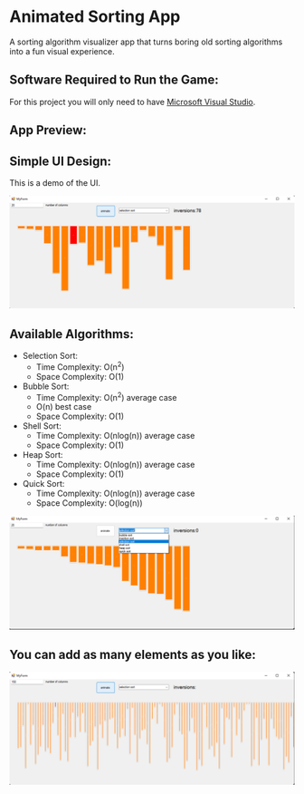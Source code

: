 # Animated Sorting App

A sorting algorithm visualizer app that turns boring old sorting algorithms into a fun visual experience.


## Software Required to Run the Game:

For this project you will only need to have [Microsoft Visual Studio](https://visualstudio.microsoft.com/downloads/).

## App Preview:
<h2>Simple UI Design:</h2>

<p>This is a demo of the UI.</p>
<img src="https://github.com/fares-h-moneim/Animated-Sorting-App/blob/main/Animated%20Sorting%20App.png"></img>

<h2>Available Algorithms:</h2>

<ul>
  <li>Selection Sort: 
    <ul>
      <li>Time Complexity: O(n<sup>2</sup>)</li>
      <li>Space Complexity: O(1)</li>
    </ul>
  </li>
  <li>Bubble Sort: 
    <ul>
      <li>Time Complexity: O(n<sup>2</sup>) average case</li>
      <li>O(n) best case</li>
      <li>Space Complexity: O(1)</li>
    </ul>
  </li>
  <li>Shell Sort: 
    <ul>
      <li>Time Complexity: O(nlog(n)) average case</li>
      <li>Space Complexity: O(1)</li>
    </ul>
  </li>
  <li>Heap Sort: 
    <ul>
      <li>Time Complexity: O(nlog(n)) average case</li>
      <li>Space Complexity: O(1)</li>
    </ul>
  </li>
  <li>Quick Sort: 
    <ul>
      <li>Time Complexity: O(nlog(n)) average case</li>
      <li>Space Complexity: O(log(n))</li>
    </ul>
  </li>
</ul>
<img src="https://github.com/fares-h-moneim/Animated-Sorting-App/blob/main/Animated%20Sorting%20Algorithms.png"></img>

## You can add as many elements as you like:

<img src="https://github.com/fares-h-moneim/Animated-Sorting-App/blob/main/Animated%20Sorting%20Size.png"></img>

